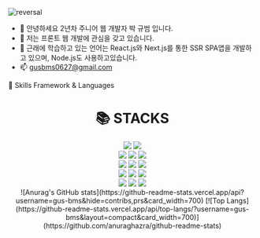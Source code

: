 ![reversal](https://capsule-render.vercel.app/api?type=rect&text=박규범&fontAlign=30&fontSize=30&desc=gus%20bms&descAlign=60&descAlignY=50&theme=gruvbox)
- 👋 안녕하세요 2년차 주니어 웹 개발자 박 규범 입니다.
- 👀 저는 프론트 웹 개발에 관심을 갖고 있습니다.
- 🌱 근래에 학습하고 있는 언어는 React.js와 Next.js를 통한 SSR SPA앱을 개발하고 있으며, Node.js도 사용하고있습니다.
- 📫 gusbms0627@gmail.com

💪 Skills
Framework & Languages
<div align=center><h1>📚 STACKS</h1></div>

<div align=center> 
  <img src="https://img.shields.io/badge/java-007396?style=for-the-badge&logo=java&logoColor=white"> 
  <img src="https://img.shields.io/badge/javascript-F7DF1E?style=for-the-badge&logo=javascript&logoColor=black">
  <br>
  
  <img src="https://img.shields.io/badge/mysql-4479A1?style=for-the-badge&logo=mysql&logoColor=white"> 
  <img src="https://img.shields.io/badge/mariaDB-003545?style=for-the-badge&logo=mariaDB&logoColor=white"> 
  <img src="https://img.shields.io/badge/realtimedatabase-FFCA28?style=for-the-badge&logo=firebase&logoColor=white">
  <br>
  
  <img src="https://img.shields.io/badge/react-61DAFB?style=for-the-badge&logo=react&logoColor=black"> 
  <img src="https://img.shields.io/badge/vue.js-4FC08D?style=for-the-badge&logo=vue.js&logoColor=white"> 
  <img src="https://img.shields.io/badge/node.js-339933?style=for-the-badge&logo=Node.js&logoColor=white">
  <br>
  
  <img src="https://img.shields.io/badge/spring-6DB33F?style=for-the-badge&logo=spring&logoColor=white"> 
  <img src="https://img.shields.io/badge/express-000000?style=for-the-badge&logo=express&logoColor=white">
  <img src="https://img.shields.io/badge/express-000000?style=for-the-badge&logo=express&logoColor=white">
  <br>

  
  <img src="https://img.shields.io/badge/github-181717?style=for-the-badge&logo=github&logoColor=white">
  <img src="https://img.shields.io/badge/git-F05032?style=for-the-badge&logo=git&logoColor=white">
  <img src="https://img.shields.io/badge/fontawesome-339AF0?style=for-the-badge&logo=fontawesome&logoColor=white">
  <br>
  ![Anurag's GitHub stats](https://github-readme-stats.vercel.app/api?username=gus-bms&hide=contribs,prs&card_width=700)
  [![Top Langs](https://github-readme-stats.vercel.app/api/top-langs/?username=gus-bms&layout=compact&card_width=700)](https://github.com/anuraghazra/github-readme-stats)
</div>  




